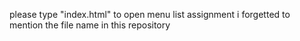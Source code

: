please type "index.html" to open menu list assignment  i forgetted to  mention the file name  in this repository 
